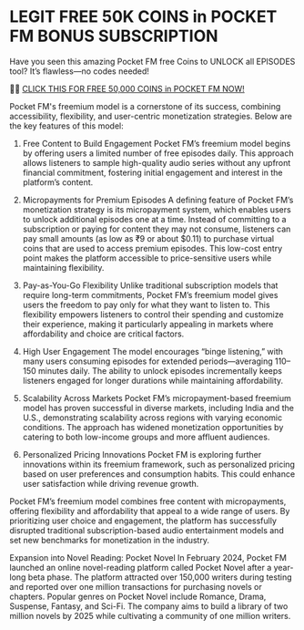 # LEGIT FREE 50K COINS in POCKET FM BONUS SUBSCRIPTION

Have you seen this amazing Pocket FM free Coins to UNLOCK all EPISODES tool? It’s flawless—no codes needed!

📍📍 <a href="https://cutt.ly/newpocketfm">CLICK THIS FOR FREE 50,000 COINS in POCKET FM NOW!</a>

Pocket FM's freemium model is a cornerstone of its success, combining accessibility, flexibility, and user-centric monetization strategies. Below are the key features of this model:

1. Free Content to Build Engagement
Pocket FM’s freemium model begins by offering users a limited number of free episodes daily. This approach allows listeners to sample high-quality audio series without any upfront financial commitment, fostering initial engagement and interest in the platform’s content.

2. Micropayments for Premium Episodes
A defining feature of Pocket FM’s monetization strategy is its micropayment system, which enables users to unlock additional episodes one at a time. Instead of committing to a subscription or paying for content they may not consume, listeners can pay small amounts (as low as ₹9 or about $0.11) to purchase virtual coins that are used to access premium episodes. This low-cost entry point makes the platform accessible to price-sensitive users while maintaining flexibility.

3. Pay-as-You-Go Flexibility
Unlike traditional subscription models that require long-term commitments, Pocket FM’s freemium model gives users the freedom to pay only for what they want to listen to. This flexibility empowers listeners to control their spending and customize their experience, making it particularly appealing in markets where affordability and choice are critical factors.

4. High User Engagement
The model encourages “binge listening,” with many users consuming episodes for extended periods—averaging 110–150 minutes daily. The ability to unlock episodes incrementally keeps listeners engaged for longer durations while maintaining affordability.

5. Scalability Across Markets
Pocket FM’s micropayment-based freemium model has proven successful in diverse markets, including India and the U.S., demonstrating scalability across regions with varying economic conditions. The approach has widened monetization opportunities by catering to both low-income groups and more affluent audiences.

6. Personalized Pricing Innovations
Pocket FM is exploring further innovations within its freemium framework, such as personalized pricing based on user preferences and consumption habits. This could enhance user satisfaction while driving revenue growth.

 Pocket FM’s freemium model combines free content with micropayments, offering flexibility and affordability that appeal to a wide range of users. By prioritizing user choice and engagement, the platform has successfully disrupted traditional subscription-based audio entertainment models and set new benchmarks for monetization in the industry.



Expansion into Novel Reading: Pocket Novel
In February 2024, Pocket FM launched an online novel-reading platform called Pocket Novel after a year-long beta phase. The platform attracted over 150,000 writers during testing and reported over one million transactions for purchasing novels or chapters. Popular genres on Pocket Novel include Romance, Drama, Suspense, Fantasy, and Sci-Fi. The company aims to build a library of two million novels by 2025 while cultivating a community of one million writers.
